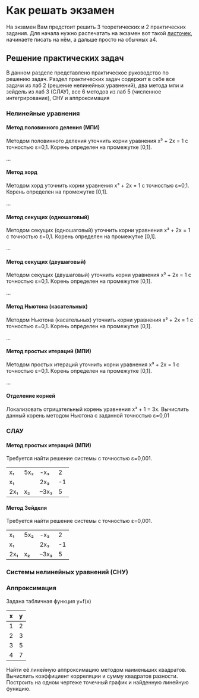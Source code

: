 # Как решать экзамен

На экзамен Вам предстоит решить 3 теоретических и 2 практических задания. Для начала нужно распечатать на экзамен вот такой [листочек](Obrazets_oformlenia_Otvetov_na_bilet_na_ekzamene.docx),
начинаете писать на нём, а дальше просто на обычных а4. 

## Решение практических задач

В данном разделе представлено практическое руководство по решению задач. Раздел практических задач содержит в себе все задачи из лаб 2 (решение нелинейных уравнений), два метода мпи и зейдель из лаб 3 (СЛАУ), все 6 методов из лаб 5 (численное интегрирование), СНУ и аппроксимация


### Нелинейные уравнения

#### Метод половинного деления (МПИ)

Методом половинного деления уточнить корни уравнения x³ + 2x = 1 с точностью ε=0,1. Корень определен на промежутке [0,1].

...

#### Метод хорд

Методом хорд уточнить корни уравнения x³ + 2x = 1 с точностью ε=0,1. Корень определен на промежутке [0,1].

...


#### Метод секущих (одношаговый)

Методом секущих (одношаговый) уточнить корни уравнения x³ + 2x = 1 с точностью ε=0,1. Корень определен на промежутке [0,1].

...


#### Метод секущих (двушаговый)

Методом секущих (двушаговый) уточнить корни уравнения x³ + 2x = 1 с точностью ε=0,1. Корень определен на промежутке [0,1].

...


#### Метод Ньютона (касательных)

Методом Ньютона (касательных) уточнить корни уравнения x³ + 2x = 1 с точностью ε=0,1. Корень определен на промежутке [0,1].

...


#### Метод простых итераций (МПИ)

Методом простых итераций уточнить корни уравнения x³ + 2x = 1 с точностью ε=0,1. Корень определен на промежутке [0,1].

...

#### Отделение корней

Локализовать отрицательный корень уравнения x³ + 1 = 3x. Вычислить данный корень методом Ньютона с заданной точностью ε=0,01


### СЛАУ

#### Метод простых итераций (МПИ)

Требуется найти решение системы с точностью ε=0,001.

|      |     |      |   |
|------|-----|------|---|
| x₁   | 5x₂ | -x₃  | 2 |
| x₁   |     |  2x₃ |-1 |
| 2x₁  | x₂  | –3x₃ | 5 |


#### Метод Зейделя

Требуется найти решение системы с точностью ε=0,001.

|      |     |      |   |
|------|-----|------|---|
| x₁   | 5x₂ | -x₃  | 2 |
| x₁   |     |  2x₃ |-1 |
| 2x₁  | x₂  | –3x₃ | 5 |


### Системы нелинейных уравнений (СНУ)

### Аппроксимация

Задана табличная функция y=f(x)

| x | y |
|---|---|
| 1 | 2 |
| 2 | 3 |
| 3 | 5 |
| 4 | 7 |

Найти её линейную аппроксимацию методом наименьших квадратов. Вычислить коэффициент корреляции и сумму квадратов разности. Построить на одном чертеже точечный график и найденную линейную функцию.
